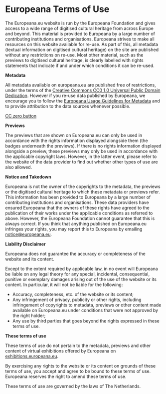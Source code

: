 # Europeana Terms of Use

The Europeana.eu website is run by the Europeana Foundation and gives access to a wide range of digitised cultural heritage from across Europe and beyond. This material is provided to Europeana by a large number of contributing institutions and organisations. Europeana strives to make all resources on this website available for re-use. As part of this, all metadata (textual information on digitised cultural heritage) on the site are published without any restrictions on re-use. Most other material, such as the previews to digitised cultural heritage, is clearly labelled with rights statements that indicate if and under which conditions it can be re-used.

**Metadata**

All metadata available on europeana.eu are published free of restrictions, under the terms of the [Creative Commons CC0 1.0 Universal Public Domain Dedication](http://creativecommons.org/publicdomain/zero/1.0/ "Creative Commons CC0 1.0 Universal Public Domain Dedication information"). However if you re-use data published by Europeana, we encourage you to follow the [Europeana Usage Guidelines for Metadata](http://www.europeana.eu/rights/metadata-usage-guidelines/ "Click here to view the Europeana Usage Guidelines for Metadata") and to provide attribution to the data sources whenever possible.

[CC zero button](http://creativecommons.org/publicdomain/zero/1.0/ "Creative Commons CC0 1.0 Universal Public Domain Dedication information")

**Previews**

The previews that are shown on Europeana.eu can only be used in accordance with the rights information displayed alongside them (the badges underneath the previews). If there is no rights information displayed alongside a preview, these previews may only be used in accordance with the applicable copyright laws. However, in the latter event, please refer to the website of the data provider to find out whether other types of use are also allowed.

**Notice and Takedown**

Europeana is not the owner of the copyrights to the metadata, the previews or the digitised cultural heritage to which these metadata or previews refer. This information has been provided to Europeana by a large number of contributing institutions and organisations. These data providers have ensured Europeana that the owners of these rights have agreed to the publication of their works under the applicable conditions as referred to above. However, the Europeana Foundation cannot guarantee that this is always correct. If you think that anything published on Europeana.eu infringes your rights, you may report this to Europeana by emailing [notice@europeana.eu](mailto:notice@europeana.eu?subject=Reporting%20an%20unlawful%20use%20of%20the%20service).

**Liability Disclaimer**

Europeana does not guarantee the accuracy or completeness of the website and its content.

Except to the extent required by applicable law, in no event will Europeana be liable on any legal theory for any special, incidental, consequential, punitive or exemplary damages arising out of the use of the website or its content. In particular, it will not be liable for the following:

*   Accuracy, completeness, etc. of the website or its content;
*   Any infringement of privacy, publicity or other rights, including infringement of copyrights to metadata, previews or other content made available on Europeana.eu under conditions that were not approved by the right holder;
*   Any use by third parties that goes beyond the rights expressed in these terms of use.

**These terms of use**

These terms of use do not pertain to the metadata, previews and other content of virtual exhibitions offered by Europeana on [exhibitions.europeana.eu](http://exhibitions.europeana.eu "Click here to visit the Europeana Exhibitions").

By exercising any rights to the website or its content on grounds of these terms of use, you accept and agree to be bound to these terms of use. Europeana reserves the right to amend these terms of use.

These terms of use are governed by the laws of The Netherlands.